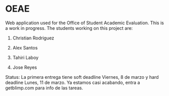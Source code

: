 OEAE
====

Web application used for the Office of Student Academic Evaluation.
This is a work in progress. The students working on this project are:

1. Christian Rodriguez

2. Alex Santos

3. Tahiri Laboy

4. Jose Reyes

Status: La primera entrega tiene soft deadline Viernes, 8 de marzo y hard deadline Lunes, 11 de marzo. Ya estamos casi acabando, entra a getblimp.com para info de las tareas.